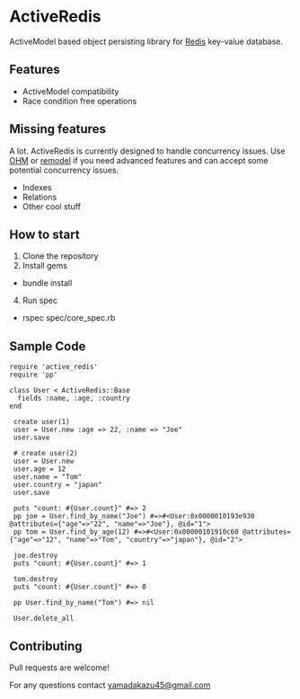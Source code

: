 # ActiveRedis

ActiveModel based object persisting library for [Redis](http://code.google.com/p/redis) key-value database.

## Features

* ActiveModel compatibility
* Race condition free operations

## Missing features

A lot. ActiveRedis is currently designed to handle concurrency issues.  Use [OHM](http://ohm.keyvalue.org/) or [remodel](http://github.com/tlossen/remodel) if you need advanced features and can accept some potential concurrency issues.

* Indexes
* Relations
* Other cool stuff

## How to start

1. Clone the repository
3. Install gems 
* bundle install

4. Run spec
* rspec spec/core_spec.rb

## Sample Code

    require 'active_redis'
    require 'pp'
    
    class User < ActiveRedis::Base
      fields :name, :age, :country
    end

     create user(1)
     user = User.new :age => 22, :name => "Joe"
     user.save
    
     # create user(2)
     user = User.new
     user.age = 12
     user.name = "Tom"
     user.country = "japan"
     user.save
    
     puts "count: #{User.count}" #=> 2
     pp joe = User.find_by_name("Joe") #=>#<User:0x0000010193e930 @attributes={"age"=>"22", "name"=>"Joe"}, @id="1">
     pp tom = User.find_by_age(12) #=>#<User:0x00000101910c60 @attributes={"age"=>"12", "name"=>"Tom", "country"=>"japan"}, @id="2">
    
     joe.destroy
     puts "count: #{User.count}" #=> 1
    
     tom.destroy
     puts "count: #{User.count}" #=> 0
    
     pp User.find_by_name("Tom") #=> nil
    
     User.delete_all


## Contributing

Pull requests are welcome!

For any questions contact [yamadakazu45@gmail.com](mailto:yamadakazu45@gmail.com)
